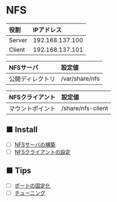# NFS
|役割|IPアドレス|
|:---|:---|
|Server|192.168.137.100|
|Client|192.168.137.101|

|NFSサーバ|設定値|
|:---|:---|
|公開ディレクトリ|/var/share/nfs|

|NFSクライアント|設定値|
|:---|:---|
|マウントポイント|/share/nfs-client|

## ■ Install
- [ ] [NFSサーバの構築]()
- [ ] [NFSクライアントの設定]()

## ■ Tips
-[ ] [ポートの固定化]()
-[ ] [チューニング]()
